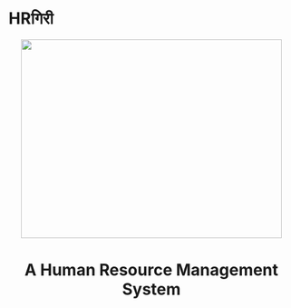 # HRगिरी
<p align="center">
  <img width="460" height="350" src="https://github.com/aks-samanta/dainty-swim-1179/blob/main/com/hrgiri/images/HR.png">
</p>
  <h1 align="center"> A Human Resource Management System </h1?

